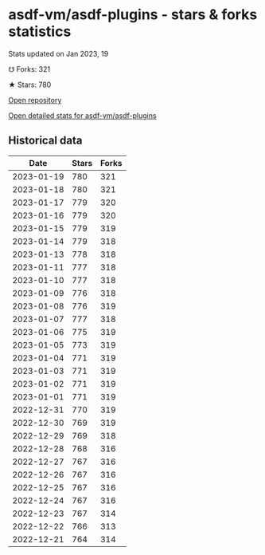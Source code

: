 # asdf-vm/asdf-plugins - stars & forks statistics

Stats updated on Jan 2023, 19

☋ Forks: 321

★ Stars: 780

[Open repository](https://github.com/asdf-vm/asdf-plugins)

[Open detailed stats for asdf-vm/asdf-plugins](https://reviewgithub.com/rep/asdf-vm/asdf-plugins)

## Historical data
| Date | Stars | Forks |
|------|-------|-------|
| 2023-01-19 | 780 | 321 | 
| 2023-01-18 | 780 | 321 | 
| 2023-01-17 | 779 | 320 | 
| 2023-01-16 | 779 | 320 | 
| 2023-01-15 | 779 | 319 | 
| 2023-01-14 | 779 | 318 | 
| 2023-01-13 | 778 | 318 | 
| 2023-01-11 | 777 | 318 | 
| 2023-01-10 | 777 | 318 | 
| 2023-01-09 | 776 | 318 | 
| 2023-01-08 | 776 | 319 | 
| 2023-01-07 | 777 | 318 | 
| 2023-01-06 | 775 | 319 | 
| 2023-01-05 | 773 | 319 | 
| 2023-01-04 | 771 | 319 | 
| 2023-01-03 | 771 | 319 | 
| 2023-01-02 | 771 | 319 | 
| 2023-01-01 | 771 | 319 | 
| 2022-12-31 | 770 | 319 | 
| 2022-12-30 | 769 | 319 | 
| 2022-12-29 | 769 | 318 | 
| 2022-12-28 | 768 | 316 | 
| 2022-12-27 | 767 | 316 | 
| 2022-12-26 | 767 | 316 | 
| 2022-12-25 | 767 | 316 | 
| 2022-12-24 | 767 | 316 | 
| 2022-12-23 | 767 | 314 | 
| 2022-12-22 | 766 | 313 | 
| 2022-12-21 | 764 | 314 | 

